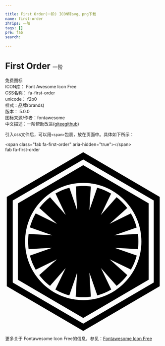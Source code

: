 ```yaml
---

title: First Order(一阶) ICON转svg、png下载
name: first-order
zhTips: 一阶
tags: []
pre: fab
search: 

---
```


# First Order  <small style="font-size: 60%;font-weight: 100">一阶</small>


<div class="detail-page">
<p>
<span><span class="badge-success badge">免费图标</span> </span>
<br/>
<span>
ICON库：
<span class="badge-secondary badge">Font Awesome Icon Free</span> 
</span>
<br/>
<span>
CSS名称：
<span class="badge-secondary badge">fa-first-order</span> 
</span>
<br/>
<span>
unicode：
<span class="badge-secondary badge">f2b0</span> 
<copy-btn content='f2b0' btn-title=""></copy-btn>
<copy-btn :content='String.fromCodePoint(parseInt("f2b0", 16))' btn-title="复制U"></copy-btn>
</span><br/><span>样式：<span class="badge-light badge">品牌(brands)</span></span>
<br/>
<span>
版本：
<span class="badge-secondary badge">5.0.0</span> 
</span>
<br/>
<span>图标来源/作者：<span class="badge-light badge">fontawesome</span></span> 
<br/>
<span class="zh-detail">中文描述：<span class="badge-primary badge">一阶</span><span class="help-link"><span>帮助改进</span>(<a href="https://gitee.com/liuwave/icon-helper/edit/master/json/fontawesome/brands/first-order.json" target="_blank" rel="noopener noreferrer">gitee</a><a href="https://github.com/liuwave/icon-helper/edit/master/json/fontawesome/brands/first-order.json" target="_blank" rel="noopener noreferrer">github</a></span>)</span><br/>
</p>
</div>
<div class="alert alert-dark">
  <i class="fab fa-first-order fa-xs"></i>
  <i class="fab fa-first-order fa-sm"></i>
  <i class="fab fa-first-order fa-lg"></i>
  <i class="fab fa-first-order fa-2x"></i>
  <i class="fab fa-first-order fa-3x"></i>
  <i class="fab fa-first-order fa-5x"></i>
  <i class="fab fa-first-order fa-7x"></i>
</div>
<div>
  <p>引入css文件后，可以用<code>&lt;span&gt;</code>包裹，放在页面中。具体如下所示：    
  </p>
  <div class="alert alert-primary" style="font-size: 14px">
    &lt;span class="fab fa-first-order" aria-hidden="true"&gt;&lt;/span&gt;
    <copy-btn content='<span class="fab fa-first-order" aria-hidden="true"></span>'></copy-btn>
  </div>
  <div class="alert alert-secondary">
    <i class="fab fa-first-order"
    style="font-size: 24px"
    aria-hidden="true"></i> fab fa-first-order
    <copy-btn content="fab fa-first-order" btn-title="复制图标名称"></copy-btn>
  </div>
</div>
<div id="svg" class="svg-wrap">
<svg xmlns="http://www.w3.org/2000/svg" viewBox="0 0 448 512"><path d="M12.9 229.2c.1-.1.2-.3.3-.4 0 .1 0 .3-.1.4h-.2zM224 96.6c-7.1 0-14.6.6-21.4 1.7l3.7 67.4-22-64c-14.3 3.7-27.7 9.4-40 16.6l29.4 61.4-45.1-50.9c-11.4 8.9-21.7 19.1-30.6 30.9l50.6 45.4-61.1-29.7c-7.1 12.3-12.9 25.7-16.6 40l64.3 22.6-68-4c-.9 7.1-1.4 14.6-1.4 22s.6 14.6 1.4 21.7l67.7-4-64 22.6c3.7 14.3 9.4 27.7 16.6 40.3l61.1-29.7L97.7 352c8.9 11.7 19.1 22.3 30.9 30.9l44.9-50.9-29.5 61.4c12.3 7.4 25.7 13.1 40 16.9l22.3-64.6-4 68c7.1 1.1 14.6 1.7 21.7 1.7 7.4 0 14.6-.6 21.7-1.7l-4-68.6 22.6 65.1c14.3-4 27.7-9.4 40-16.9L274.9 332l44.9 50.9c11.7-8.9 22-19.1 30.6-30.9l-50.6-45.1 61.1 29.4c7.1-12.3 12.9-25.7 16.6-40.3l-64-22.3 67.4 4c1.1-7.1 1.4-14.3 1.4-21.7s-.3-14.9-1.4-22l-67.7 4 64-22.3c-3.7-14.3-9.1-28-16.6-40.3l-60.9 29.7 50.6-45.4c-8.9-11.7-19.1-22-30.6-30.9l-45.1 50.9 29.4-61.1c-12.3-7.4-25.7-13.1-40-16.9L241.7 166l4-67.7c-7.1-1.2-14.3-1.7-21.7-1.7zM443.4 128v256L224 512 4.6 384V128L224 0l219.4 128zm-17.1 10.3L224 20.9 21.7 138.3v235.1L224 491.1l202.3-117.7V138.3zM224 37.1l187.7 109.4v218.9L224 474.9 36.3 365.4V146.6L224 37.1zm0 50.9c-92.3 0-166.9 75.1-166.9 168 0 92.6 74.6 167.7 166.9 167.7 92 0 166.9-75.1 166.9-167.7 0-92.9-74.9-168-166.9-168z"/></svg>
</div>
<detail full-name='fa-first-order'></detail>
    
<div><p>更多关于  Fontawesome Icon Free的信息，参见：<a target="_blank" href="https://iconhelper.cn/fontawesome.html">Fontawesome Icon Free</a>
</p></div>

